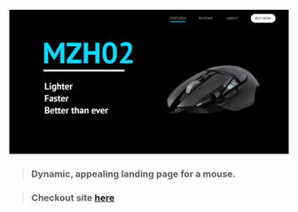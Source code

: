 ![Home page snapshot](home-page-snapshot.png)

> ### Dynamic, appealing landing page for a mouse.

> ### **Checkout site [here](https://okay-head.github.io/Landing-page/)**

